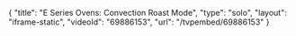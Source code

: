 {
    "title": "E Series Ovens: Convection Roast Mode",
    "type": "solo",
    "layout": "iframe-static",
    "videoId": "69886153",
    "url": "\/tvpembed\/69886153"
}